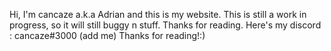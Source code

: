 Hi, I'm cancaze a.k.a Adrian and this is my website.
This is still a work in progress, so it will still buggy n stuff. Thanks for reading.
Here's my discord : cancaze#3000 (add me) Thanks for reading!:)
